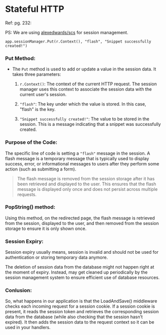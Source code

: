 # Stateful HTTP

Ref: pg. 232:

PS: We are using [alexedwards/scs](https://github.com/alexedwards/scs) for session management.

```
app.sessionManager.Put(r.Context(), "flash", "Snippet successfully created!")
```
### Put Method:

- The `Put` method is used to add or update a value in the session data. It takes three parameters:

    1. `r.Context()`: The context of the current HTTP request. The session manager uses this context to associate the session data with the current user's session.

    2. `"flash"`: The key under which the value is stored. In this case, "flash" is the key.

    3. `"Snippet successfully created!"`: The value to be stored in the session. This is a message indicating that a snippet was successfully created.

### Purpose of the Code:

The specific line of code is setting a `"flash"` message in the session. A flash message is a temporary message that is typically used to display success, error, or informational messages to users after they perform some action (such as submitting a form).

> The flash message is removed from the session storage after it has been retrieved and displayed to the user. This ensures that the flash message is displayed only once and does not persist across multiple requests.

### PopString() method:

Using this method, on the redirected page, the flash message is retrieved from the session, displayed to the user, and then removed from the session storage to ensure it is only shown once.


### Session Expiry:

Session expiry usually means, session is invalid and should not be used for authentication or storing temporary data anymore.

The deletion of session data from the database might not happen right at the moment of expiry. Instead, may get cleaned up periodically by the session management system to ensure efficient use of database resources.

### Conlusion:

So, what happens in our application is that the LoadAndSave() middleware checks each
incoming request for a session cookie. If a session cookie is present, it reads the session token
and retrieves the corresponding session data from the database (while also checking that the
session hasn’t expired). It then adds the session data to the request context so it can be used
in your handlers.
